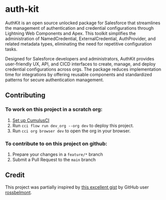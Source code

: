 # auth-kit

AuthKit is an open source unlocked package for Salesforce that streamlines the management of authentication and credential configurations through Lightning Web Components and Apex. This toolkit simplifies the administration of NamedCredential, ExternalCredential, AuthProvider, and related metadata types, eliminating the need for repetitive configuration tasks.

Designed for Salesforce developers and administrators, AuthKit provides user-friendly UX, API, and CICD interfaces to create, manage, and deploy credential configurations across orgs. The package reduces implementation time for integrations by offering reusable components and standardized patterns for secure authentication management.


## Contributing

### To work on this project in a scratch org:

1. [Set up CumulusCI](https://cumulusci.readthedocs.io/en/latest/tutorial.html)
2. Run `cci flow run dev_org --org dev` to deploy this project.
3. Run `cci org browser dev` to open the org in your browser.

### To contribute to on this project on github:

1. Prepare your changes in a `feature/*` branch
2. Submit a Pull Request to the `main` branch


## Credit

This project was partially inspired by [this excellent gist](./.docs/Populating%20Credentials%20with%20the%20Connect%20API.md) by GitHub user [rossbelmont](https://gist.github.com/rossbelmont).
